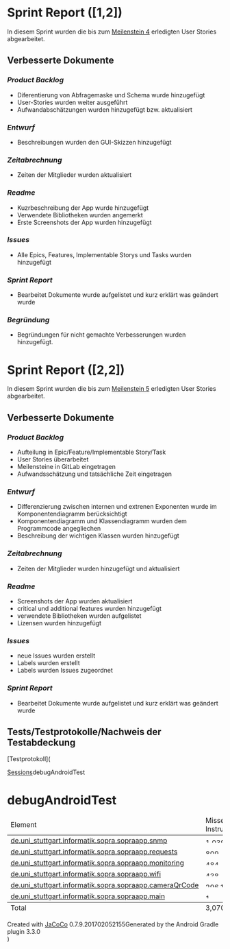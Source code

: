 # Sprint Report ([1,2])

In diesem Sprint wurden die bis zum [Meilenstein 4](https://sopra.informatik.uni-stuttgart.de/sopra-ws1819/sopra-doku-entwickler/blob/master/Meilensteine.Abgaben.und.Zielplattform.md#m4) erledigten User Stories abgearbeitet.

## Verbesserte Dokumente

### *Product Backlog*

- Diferentierung von Abfragemaske und Schema wurde hinzugefügt
- User-Stories wurden weiter ausgeführt
- Aufwandabschätzungen wurden hinzugefügt bzw. aktualisiert

### *Entwurf*

- Beschreibungen wurden den GUI-Skizzen hinzugefügt

### *Zeitabrechnung*

- Zeiten der Mitglieder wurden aktualisiert

### *Readme*

- Kuzrbeschreibung der App wurde hinzugefügt
- Verwendete Bibliotheken wurden angemerkt
- Erste Screenshots der App wurden hinzugefügt

### *Issues*

- Alle Epics, Features, Implementable Storys und Tasks wurden hinzugefügt

### *Sprint Report*

- Bearbeitet Dokumente wurde aufgelistet und kurz erklärt was geändert wurde

### *Begründung*

- Begründungen für nicht gemachte Verbesserungen wurden hinzugefügt.

# Sprint Report ([2,2])

In diesem Sprint wurden die bis zum [Meilenstein 5](https://sopra.informatik.uni-stuttgart.de/sopra-ws1819/sopra-doku-entwickler/blob/master/Meilensteine.Abgaben.und.Zielplattform.md#m5) erledigten User Stories abgearbeitet.

## Verbesserte Dokumente

### *Product Backlog*

- Aufteilung in Epic/Feature/Implementable Story/Task
- User Stories überarbeitet
- Meilensteine in GitLab eingetragen
- Aufwandsschätzung und tatsächliche Zeit eingetragen

### *Entwurf*

- Differenzierung zwischen internen und extrenen Exponenten wurde im Komponentendiagramm berücksichtigt
- Komponentendiagramm und Klassendiagramm wurden dem Programmcode angegliechen
- Beschreibung der wichtigen Klassen wurden hinzugefügt

### *Zeitabrechnung*

- Zeiten der Mitglieder wurden hinzugefügt und aktualisiert

### *Readme*

- Screenshots der App wurden aktualisiert
- critical und additional features wurden hinzugefügt
- verwendete Bibliotheken wurden aufgelistet
- Lizensen wurden hinzugefügt

### *Issues*

- neue Issues wurden erstellt
- Labels wurden erstellt
- Labels wurden Issues zugeordnet

### *Sprint Report*

- Bearbeitet Dokumente wurde aufgelistet und kurz erklärt was geändert wurde

## Tests/Testprotokolle/Nachweis der Testabdeckung

[Testprotokoll](<?xml version="1.0" encoding="UTF-8"?><!DOCTYPE html PUBLIC "-//W3C//DTD XHTML 1.0 Strict//EN" "http://www.w3.org/TR/xhtml1/DTD/xhtml1-strict.dtd"><html xmlns="http://www.w3.org/1999/xhtml" lang="en"><head><meta http-equiv="Content-Type" content="text/html;charset=UTF-8"/><link rel="stylesheet" href="jacoco-resources/report.css" type="text/css"/><link rel="shortcut icon" href="jacoco-resources/report.gif" type="image/gif"/><title>debugAndroidTest</title><script type="text/javascript" src="jacoco-resources/sort.js"></script></head><body onload="initialSort(['breadcrumb', 'coveragetable'])"><div class="breadcrumb" id="breadcrumb"><span class="info"><a href="jacoco-sessions.html" class="el_session">Sessions</a></span><span class="el_report">debugAndroidTest</span></div><h1>debugAndroidTest</h1><table class="coverage" cellspacing="0" id="coveragetable"><thead><tr><td class="sortable" id="a" onclick="toggleSort(this)">Element</td><td class="down sortable bar" id="b" onclick="toggleSort(this)">Missed Instructions</td><td class="sortable ctr2" id="c" onclick="toggleSort(this)">Cov.</td><td class="sortable bar" id="d" onclick="toggleSort(this)">Missed Branches</td><td class="sortable ctr2" id="e" onclick="toggleSort(this)">Cov.</td><td class="sortable ctr1" id="f" onclick="toggleSort(this)">Missed</td><td class="sortable ctr2" id="g" onclick="toggleSort(this)">Cxty</td><td class="sortable ctr1" id="h" onclick="toggleSort(this)">Missed</td><td class="sortable ctr2" id="i" onclick="toggleSort(this)">Lines</td><td class="sortable ctr1" id="j" onclick="toggleSort(this)">Missed</td><td class="sortable ctr2" id="k" onclick="toggleSort(this)">Methods</td><td class="sortable ctr1" id="l" onclick="toggleSort(this)">Missed</td><td class="sortable ctr2" id="m" onclick="toggleSort(this)">Classes</td></tr></thead><tfoot><tr><td>Total</td><td class="bar">3,070 of 4,088</td><td class="ctr2">24%</td><td class="bar">195 of 215</td><td class="ctr2">9%</td><td class="ctr1">188</td><td class="ctr2">236</td><td class="ctr1">617</td><td class="ctr2">823</td><td class="ctr1">80</td><td class="ctr2">121</td><td class="ctr1">13</td><td class="ctr2">25</td></tr></tfoot><tbody><tr><td id="a4"><a href="de.uni_stuttgart.informatik.sopra.sopraapp.snmp/index.html" class="el_package">de.uni_stuttgart.informatik.sopra.sopraapp.snmp</a></td><td class="bar" id="b0"><img src="jacoco-resources/redbar.gif" width="120" height="10" title="1,039" alt="1,039"/></td><td class="ctr2" id="c5">0%</td><td class="bar" id="d0"><img src="jacoco-resources/redbar.gif" width="120" height="10" title="88" alt="88"/></td><td class="ctr2" id="e5">0%</td><td class="ctr1" id="f0">68</td><td class="ctr2" id="g0">68</td><td class="ctr1" id="h0">215</td><td class="ctr2" id="i1">215</td><td class="ctr1" id="j1">19</td><td class="ctr2" id="k3">19</td><td class="ctr1" id="l1">3</td><td class="ctr2" id="m3">3</td></tr><tr><td id="a3"><a href="de.uni_stuttgart.informatik.sopra.sopraapp.requests/index.html" class="el_package">de.uni_stuttgart.informatik.sopra.sopraapp.requests</a></td><td class="bar" id="b1"><img src="jacoco-resources/redbar.gif" width="93" height="10" title="809" alt="809"/><img src="jacoco-resources/greenbar.gif" width="24" height="10" title="214" alt="214"/></td><td class="ctr2" id="c4">20%</td><td class="bar" id="d4"><img src="jacoco-resources/redbar.gif" width="24" height="10" title="18" alt="18"/><img src="jacoco-resources/greenbar.gif" width="2" height="10" title="2" alt="2"/></td><td class="ctr2" id="e4">10%</td><td class="ctr1" id="f1">36</td><td class="ctr2" id="g1">47</td><td class="ctr1" id="h1">173</td><td class="ctr2" id="i0">226</td><td class="ctr1" id="j0">26</td><td class="ctr2" id="k0">37</td><td class="ctr1" id="l0">4</td><td class="ctr2" id="m0">8</td></tr><tr><td id="a2"><a href="de.uni_stuttgart.informatik.sopra.sopraapp.monitoring/index.html" class="el_package">de.uni_stuttgart.informatik.sopra.sopraapp.monitoring</a></td><td class="bar" id="b2"><img src="jacoco-resources/redbar.gif" width="55" height="10" title="484" alt="484"/><img src="jacoco-resources/greenbar.gif" width="15" height="10" title="133" alt="133"/></td><td class="ctr2" id="c3">21%</td><td class="bar" id="d3"><img src="jacoco-resources/redbar.gif" width="28" height="10" title="21" alt="21"/><img src="jacoco-resources/greenbar.gif" width="4" height="10" title="3" alt="3"/></td><td class="ctr2" id="e2">12%</td><td class="ctr1" id="f3">28</td><td class="ctr2" id="g3">35</td><td class="ctr1" id="h2">88</td><td class="ctr2" id="i2">123</td><td class="ctr1" id="j2">17</td><td class="ctr2" id="k2">23</td><td class="ctr1" id="l2">3</td><td class="ctr2" id="m1">6</td></tr><tr><td id="a5"><a href="de.uni_stuttgart.informatik.sopra.sopraapp.wifi/index.html" class="el_package">de.uni_stuttgart.informatik.sopra.sopraapp.wifi</a></td><td class="bar" id="b3"><img src="jacoco-resources/redbar.gif" width="50" height="10" title="438" alt="438"/><img src="jacoco-resources/greenbar.gif" width="41" height="10" title="361" alt="361"/></td><td class="ctr2" id="c1">45%</td><td class="bar" id="d1"><img src="jacoco-resources/redbar.gif" width="51" height="10" title="38" alt="38"/><img src="jacoco-resources/greenbar.gif" width="10" height="10" title="8" alt="8"/></td><td class="ctr2" id="e1">17%</td><td class="ctr1" id="f4">24</td><td class="ctr2" id="g4">30</td><td class="ctr1" id="h3">72</td><td class="ctr2" id="i3">108</td><td class="ctr1" id="j4">3</td><td class="ctr2" id="k5">5</td><td class="ctr1" id="l4">1</td><td class="ctr2" id="m4">2</td></tr><tr><td id="a0"><a href="de.uni_stuttgart.informatik.sopra.sopraapp.cameraQrCode/index.html" class="el_package">de.uni_stuttgart.informatik.sopra.sopraapp.cameraQrCode</a></td><td class="bar" id="b4"><img src="jacoco-resources/redbar.gif" width="34" height="10" title="296" alt="296"/><img src="jacoco-resources/greenbar.gif" width="17" height="10" title="152" alt="152"/></td><td class="ctr2" id="c2">33%</td><td class="bar" id="d2"><img src="jacoco-resources/redbar.gif" width="39" height="10" title="29" alt="29"/><img src="jacoco-resources/greenbar.gif" width="5" height="10" title="4" alt="4"/></td><td class="ctr2" id="e3">12%</td><td class="ctr1" id="f2">31</td><td class="ctr2" id="g2">44</td><td class="ctr1" id="h4">68</td><td class="ctr2" id="i4">106</td><td class="ctr1" id="j3">15</td><td class="ctr2" id="k1">27</td><td class="ctr1" id="l3">2</td><td class="ctr2" id="m2">4</td></tr><tr><td id="a1"><a href="de.uni_stuttgart.informatik.sopra.sopraapp.main/index.html" class="el_package">de.uni_stuttgart.informatik.sopra.sopraapp.main</a></td><td class="bar" id="b5"><img src="jacoco-resources/greenbar.gif" width="18" height="10" title="158" alt="158"/></td><td class="ctr2" id="c0">97%</td><td class="bar" id="d5"><img src="jacoco-resources/redbar.gif" width="1" height="10" title="1" alt="1"/><img src="jacoco-resources/greenbar.gif" width="4" height="10" title="3" alt="3"/></td><td class="ctr2" id="e0">75%</td><td class="ctr1" id="f5">1</td><td class="ctr2" id="g5">12</td><td class="ctr1" id="h5">1</td><td class="ctr2" id="i5">45</td><td class="ctr1" id="j5">0</td><td class="ctr2" id="k4">10</td><td class="ctr1" id="l5">0</td><td class="ctr2" id="m5">2</td></tr></tbody></table><div class="footer"><span class="right">Created with <a href="http://www.jacoco.org/jacoco">JaCoCo</a> 0.7.9.201702052155</span>Generated by the Android Gradle plugin 3.3.0</div></body></html>
)